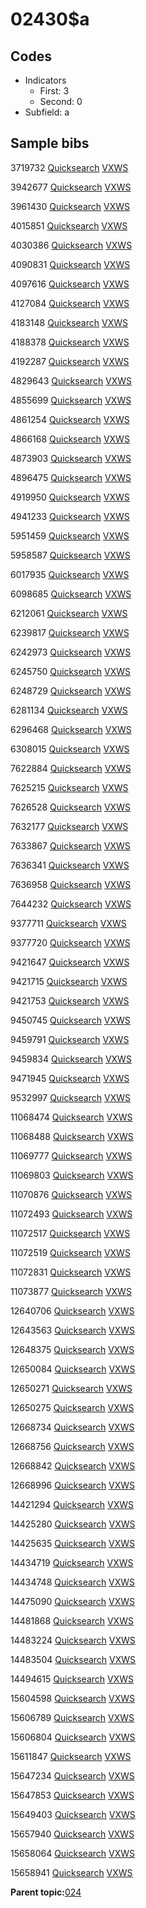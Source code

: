 # 02430$a

## Codes

-   Indicators
    -   First: 3
    -   Second: 0
-   Subfield: a

## Sample bibs

3719732 [Quicksearch](https://search.library.yale.edu/catalog/3719732) [VXWS](http://prodorbis.library.yale.edu:7014/vxws/GetHoldingsService?bibId=3719732)

3942677 [Quicksearch](https://search.library.yale.edu/catalog/3942677) [VXWS](http://prodorbis.library.yale.edu:7014/vxws/GetHoldingsService?bibId=3942677)

3961430 [Quicksearch](https://search.library.yale.edu/catalog/3961430) [VXWS](http://prodorbis.library.yale.edu:7014/vxws/GetHoldingsService?bibId=3961430)

4015851 [Quicksearch](https://search.library.yale.edu/catalog/4015851) [VXWS](http://prodorbis.library.yale.edu:7014/vxws/GetHoldingsService?bibId=4015851)

4030386 [Quicksearch](https://search.library.yale.edu/catalog/4030386) [VXWS](http://prodorbis.library.yale.edu:7014/vxws/GetHoldingsService?bibId=4030386)

4090831 [Quicksearch](https://search.library.yale.edu/catalog/4090831) [VXWS](http://prodorbis.library.yale.edu:7014/vxws/GetHoldingsService?bibId=4090831)

4097616 [Quicksearch](https://search.library.yale.edu/catalog/4097616) [VXWS](http://prodorbis.library.yale.edu:7014/vxws/GetHoldingsService?bibId=4097616)

4127084 [Quicksearch](https://search.library.yale.edu/catalog/4127084) [VXWS](http://prodorbis.library.yale.edu:7014/vxws/GetHoldingsService?bibId=4127084)

4183148 [Quicksearch](https://search.library.yale.edu/catalog/4183148) [VXWS](http://prodorbis.library.yale.edu:7014/vxws/GetHoldingsService?bibId=4183148)

4188378 [Quicksearch](https://search.library.yale.edu/catalog/4188378) [VXWS](http://prodorbis.library.yale.edu:7014/vxws/GetHoldingsService?bibId=4188378)

4192287 [Quicksearch](https://search.library.yale.edu/catalog/4192287) [VXWS](http://prodorbis.library.yale.edu:7014/vxws/GetHoldingsService?bibId=4192287)

4829643 [Quicksearch](https://search.library.yale.edu/catalog/4829643) [VXWS](http://prodorbis.library.yale.edu:7014/vxws/GetHoldingsService?bibId=4829643)

4855699 [Quicksearch](https://search.library.yale.edu/catalog/4855699) [VXWS](http://prodorbis.library.yale.edu:7014/vxws/GetHoldingsService?bibId=4855699)

4861254 [Quicksearch](https://search.library.yale.edu/catalog/4861254) [VXWS](http://prodorbis.library.yale.edu:7014/vxws/GetHoldingsService?bibId=4861254)

4866168 [Quicksearch](https://search.library.yale.edu/catalog/4866168) [VXWS](http://prodorbis.library.yale.edu:7014/vxws/GetHoldingsService?bibId=4866168)

4873903 [Quicksearch](https://search.library.yale.edu/catalog/4873903) [VXWS](http://prodorbis.library.yale.edu:7014/vxws/GetHoldingsService?bibId=4873903)

4896475 [Quicksearch](https://search.library.yale.edu/catalog/4896475) [VXWS](http://prodorbis.library.yale.edu:7014/vxws/GetHoldingsService?bibId=4896475)

4919950 [Quicksearch](https://search.library.yale.edu/catalog/4919950) [VXWS](http://prodorbis.library.yale.edu:7014/vxws/GetHoldingsService?bibId=4919950)

4941233 [Quicksearch](https://search.library.yale.edu/catalog/4941233) [VXWS](http://prodorbis.library.yale.edu:7014/vxws/GetHoldingsService?bibId=4941233)

5951459 [Quicksearch](https://search.library.yale.edu/catalog/5951459) [VXWS](http://prodorbis.library.yale.edu:7014/vxws/GetHoldingsService?bibId=5951459)

5958587 [Quicksearch](https://search.library.yale.edu/catalog/5958587) [VXWS](http://prodorbis.library.yale.edu:7014/vxws/GetHoldingsService?bibId=5958587)

6017935 [Quicksearch](https://search.library.yale.edu/catalog/6017935) [VXWS](http://prodorbis.library.yale.edu:7014/vxws/GetHoldingsService?bibId=6017935)

6098685 [Quicksearch](https://search.library.yale.edu/catalog/6098685) [VXWS](http://prodorbis.library.yale.edu:7014/vxws/GetHoldingsService?bibId=6098685)

6212061 [Quicksearch](https://search.library.yale.edu/catalog/6212061) [VXWS](http://prodorbis.library.yale.edu:7014/vxws/GetHoldingsService?bibId=6212061)

6239817 [Quicksearch](https://search.library.yale.edu/catalog/6239817) [VXWS](http://prodorbis.library.yale.edu:7014/vxws/GetHoldingsService?bibId=6239817)

6242973 [Quicksearch](https://search.library.yale.edu/catalog/6242973) [VXWS](http://prodorbis.library.yale.edu:7014/vxws/GetHoldingsService?bibId=6242973)

6245750 [Quicksearch](https://search.library.yale.edu/catalog/6245750) [VXWS](http://prodorbis.library.yale.edu:7014/vxws/GetHoldingsService?bibId=6245750)

6248729 [Quicksearch](https://search.library.yale.edu/catalog/6248729) [VXWS](http://prodorbis.library.yale.edu:7014/vxws/GetHoldingsService?bibId=6248729)

6281134 [Quicksearch](https://search.library.yale.edu/catalog/6281134) [VXWS](http://prodorbis.library.yale.edu:7014/vxws/GetHoldingsService?bibId=6281134)

6296468 [Quicksearch](https://search.library.yale.edu/catalog/6296468) [VXWS](http://prodorbis.library.yale.edu:7014/vxws/GetHoldingsService?bibId=6296468)

6308015 [Quicksearch](https://search.library.yale.edu/catalog/6308015) [VXWS](http://prodorbis.library.yale.edu:7014/vxws/GetHoldingsService?bibId=6308015)

7622884 [Quicksearch](https://search.library.yale.edu/catalog/7622884) [VXWS](http://prodorbis.library.yale.edu:7014/vxws/GetHoldingsService?bibId=7622884)

7625215 [Quicksearch](https://search.library.yale.edu/catalog/7625215) [VXWS](http://prodorbis.library.yale.edu:7014/vxws/GetHoldingsService?bibId=7625215)

7626528 [Quicksearch](https://search.library.yale.edu/catalog/7626528) [VXWS](http://prodorbis.library.yale.edu:7014/vxws/GetHoldingsService?bibId=7626528)

7632177 [Quicksearch](https://search.library.yale.edu/catalog/7632177) [VXWS](http://prodorbis.library.yale.edu:7014/vxws/GetHoldingsService?bibId=7632177)

7633867 [Quicksearch](https://search.library.yale.edu/catalog/7633867) [VXWS](http://prodorbis.library.yale.edu:7014/vxws/GetHoldingsService?bibId=7633867)

7636341 [Quicksearch](https://search.library.yale.edu/catalog/7636341) [VXWS](http://prodorbis.library.yale.edu:7014/vxws/GetHoldingsService?bibId=7636341)

7636958 [Quicksearch](https://search.library.yale.edu/catalog/7636958) [VXWS](http://prodorbis.library.yale.edu:7014/vxws/GetHoldingsService?bibId=7636958)

7644232 [Quicksearch](https://search.library.yale.edu/catalog/7644232) [VXWS](http://prodorbis.library.yale.edu:7014/vxws/GetHoldingsService?bibId=7644232)

9377711 [Quicksearch](https://search.library.yale.edu/catalog/9377711) [VXWS](http://prodorbis.library.yale.edu:7014/vxws/GetHoldingsService?bibId=9377711)

9377720 [Quicksearch](https://search.library.yale.edu/catalog/9377720) [VXWS](http://prodorbis.library.yale.edu:7014/vxws/GetHoldingsService?bibId=9377720)

9421647 [Quicksearch](https://search.library.yale.edu/catalog/9421647) [VXWS](http://prodorbis.library.yale.edu:7014/vxws/GetHoldingsService?bibId=9421647)

9421715 [Quicksearch](https://search.library.yale.edu/catalog/9421715) [VXWS](http://prodorbis.library.yale.edu:7014/vxws/GetHoldingsService?bibId=9421715)

9421753 [Quicksearch](https://search.library.yale.edu/catalog/9421753) [VXWS](http://prodorbis.library.yale.edu:7014/vxws/GetHoldingsService?bibId=9421753)

9450745 [Quicksearch](https://search.library.yale.edu/catalog/9450745) [VXWS](http://prodorbis.library.yale.edu:7014/vxws/GetHoldingsService?bibId=9450745)

9459791 [Quicksearch](https://search.library.yale.edu/catalog/9459791) [VXWS](http://prodorbis.library.yale.edu:7014/vxws/GetHoldingsService?bibId=9459791)

9459834 [Quicksearch](https://search.library.yale.edu/catalog/9459834) [VXWS](http://prodorbis.library.yale.edu:7014/vxws/GetHoldingsService?bibId=9459834)

9471945 [Quicksearch](https://search.library.yale.edu/catalog/9471945) [VXWS](http://prodorbis.library.yale.edu:7014/vxws/GetHoldingsService?bibId=9471945)

9532997 [Quicksearch](https://search.library.yale.edu/catalog/9532997) [VXWS](http://prodorbis.library.yale.edu:7014/vxws/GetHoldingsService?bibId=9532997)

11068474 [Quicksearch](https://search.library.yale.edu/catalog/11068474) [VXWS](http://prodorbis.library.yale.edu:7014/vxws/GetHoldingsService?bibId=11068474)

11068488 [Quicksearch](https://search.library.yale.edu/catalog/11068488) [VXWS](http://prodorbis.library.yale.edu:7014/vxws/GetHoldingsService?bibId=11068488)

11069777 [Quicksearch](https://search.library.yale.edu/catalog/11069777) [VXWS](http://prodorbis.library.yale.edu:7014/vxws/GetHoldingsService?bibId=11069777)

11069803 [Quicksearch](https://search.library.yale.edu/catalog/11069803) [VXWS](http://prodorbis.library.yale.edu:7014/vxws/GetHoldingsService?bibId=11069803)

11070876 [Quicksearch](https://search.library.yale.edu/catalog/11070876) [VXWS](http://prodorbis.library.yale.edu:7014/vxws/GetHoldingsService?bibId=11070876)

11072493 [Quicksearch](https://search.library.yale.edu/catalog/11072493) [VXWS](http://prodorbis.library.yale.edu:7014/vxws/GetHoldingsService?bibId=11072493)

11072517 [Quicksearch](https://search.library.yale.edu/catalog/11072517) [VXWS](http://prodorbis.library.yale.edu:7014/vxws/GetHoldingsService?bibId=11072517)

11072519 [Quicksearch](https://search.library.yale.edu/catalog/11072519) [VXWS](http://prodorbis.library.yale.edu:7014/vxws/GetHoldingsService?bibId=11072519)

11072831 [Quicksearch](https://search.library.yale.edu/catalog/11072831) [VXWS](http://prodorbis.library.yale.edu:7014/vxws/GetHoldingsService?bibId=11072831)

11073877 [Quicksearch](https://search.library.yale.edu/catalog/11073877) [VXWS](http://prodorbis.library.yale.edu:7014/vxws/GetHoldingsService?bibId=11073877)

12640706 [Quicksearch](https://search.library.yale.edu/catalog/12640706) [VXWS](http://prodorbis.library.yale.edu:7014/vxws/GetHoldingsService?bibId=12640706)

12643563 [Quicksearch](https://search.library.yale.edu/catalog/12643563) [VXWS](http://prodorbis.library.yale.edu:7014/vxws/GetHoldingsService?bibId=12643563)

12648375 [Quicksearch](https://search.library.yale.edu/catalog/12648375) [VXWS](http://prodorbis.library.yale.edu:7014/vxws/GetHoldingsService?bibId=12648375)

12650084 [Quicksearch](https://search.library.yale.edu/catalog/12650084) [VXWS](http://prodorbis.library.yale.edu:7014/vxws/GetHoldingsService?bibId=12650084)

12650271 [Quicksearch](https://search.library.yale.edu/catalog/12650271) [VXWS](http://prodorbis.library.yale.edu:7014/vxws/GetHoldingsService?bibId=12650271)

12650275 [Quicksearch](https://search.library.yale.edu/catalog/12650275) [VXWS](http://prodorbis.library.yale.edu:7014/vxws/GetHoldingsService?bibId=12650275)

12668734 [Quicksearch](https://search.library.yale.edu/catalog/12668734) [VXWS](http://prodorbis.library.yale.edu:7014/vxws/GetHoldingsService?bibId=12668734)

12668756 [Quicksearch](https://search.library.yale.edu/catalog/12668756) [VXWS](http://prodorbis.library.yale.edu:7014/vxws/GetHoldingsService?bibId=12668756)

12668842 [Quicksearch](https://search.library.yale.edu/catalog/12668842) [VXWS](http://prodorbis.library.yale.edu:7014/vxws/GetHoldingsService?bibId=12668842)

12668996 [Quicksearch](https://search.library.yale.edu/catalog/12668996) [VXWS](http://prodorbis.library.yale.edu:7014/vxws/GetHoldingsService?bibId=12668996)

14421294 [Quicksearch](https://search.library.yale.edu/catalog/14421294) [VXWS](http://prodorbis.library.yale.edu:7014/vxws/GetHoldingsService?bibId=14421294)

14425280 [Quicksearch](https://search.library.yale.edu/catalog/14425280) [VXWS](http://prodorbis.library.yale.edu:7014/vxws/GetHoldingsService?bibId=14425280)

14425635 [Quicksearch](https://search.library.yale.edu/catalog/14425635) [VXWS](http://prodorbis.library.yale.edu:7014/vxws/GetHoldingsService?bibId=14425635)

14434719 [Quicksearch](https://search.library.yale.edu/catalog/14434719) [VXWS](http://prodorbis.library.yale.edu:7014/vxws/GetHoldingsService?bibId=14434719)

14434748 [Quicksearch](https://search.library.yale.edu/catalog/14434748) [VXWS](http://prodorbis.library.yale.edu:7014/vxws/GetHoldingsService?bibId=14434748)

14475090 [Quicksearch](https://search.library.yale.edu/catalog/14475090) [VXWS](http://prodorbis.library.yale.edu:7014/vxws/GetHoldingsService?bibId=14475090)

14481868 [Quicksearch](https://search.library.yale.edu/catalog/14481868) [VXWS](http://prodorbis.library.yale.edu:7014/vxws/GetHoldingsService?bibId=14481868)

14483224 [Quicksearch](https://search.library.yale.edu/catalog/14483224) [VXWS](http://prodorbis.library.yale.edu:7014/vxws/GetHoldingsService?bibId=14483224)

14483504 [Quicksearch](https://search.library.yale.edu/catalog/14483504) [VXWS](http://prodorbis.library.yale.edu:7014/vxws/GetHoldingsService?bibId=14483504)

14494615 [Quicksearch](https://search.library.yale.edu/catalog/14494615) [VXWS](http://prodorbis.library.yale.edu:7014/vxws/GetHoldingsService?bibId=14494615)

15604598 [Quicksearch](https://search.library.yale.edu/catalog/15604598) [VXWS](http://prodorbis.library.yale.edu:7014/vxws/GetHoldingsService?bibId=15604598)

15606789 [Quicksearch](https://search.library.yale.edu/catalog/15606789) [VXWS](http://prodorbis.library.yale.edu:7014/vxws/GetHoldingsService?bibId=15606789)

15606804 [Quicksearch](https://search.library.yale.edu/catalog/15606804) [VXWS](http://prodorbis.library.yale.edu:7014/vxws/GetHoldingsService?bibId=15606804)

15611847 [Quicksearch](https://search.library.yale.edu/catalog/15611847) [VXWS](http://prodorbis.library.yale.edu:7014/vxws/GetHoldingsService?bibId=15611847)

15647234 [Quicksearch](https://search.library.yale.edu/catalog/15647234) [VXWS](http://prodorbis.library.yale.edu:7014/vxws/GetHoldingsService?bibId=15647234)

15647853 [Quicksearch](https://search.library.yale.edu/catalog/15647853) [VXWS](http://prodorbis.library.yale.edu:7014/vxws/GetHoldingsService?bibId=15647853)

15649403 [Quicksearch](https://search.library.yale.edu/catalog/15649403) [VXWS](http://prodorbis.library.yale.edu:7014/vxws/GetHoldingsService?bibId=15649403)

15657940 [Quicksearch](https://search.library.yale.edu/catalog/15657940) [VXWS](http://prodorbis.library.yale.edu:7014/vxws/GetHoldingsService?bibId=15657940)

15658064 [Quicksearch](https://search.library.yale.edu/catalog/15658064) [VXWS](http://prodorbis.library.yale.edu:7014/vxws/GetHoldingsService?bibId=15658064)

15658941 [Quicksearch](https://search.library.yale.edu/catalog/15658941) [VXWS](http://prodorbis.library.yale.edu:7014/vxws/GetHoldingsService?bibId=15658941)

**Parent topic:**[024](../../tags/024/024.md)

